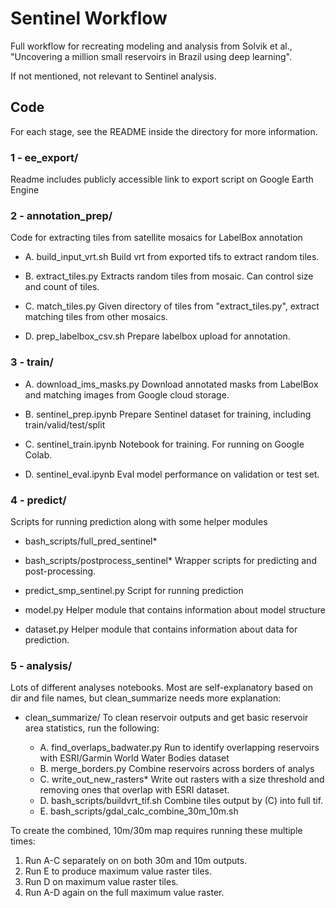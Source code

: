 # Sentinel Workflow

Full workflow for recreating modeling and analysis from Solvik et al., "Uncovering a million small reservoirs in Brazil using deep learning".

If not mentioned, not relevant to Sentinel analysis.

## Code

For each stage, see the README inside the directory for more information.

### 1 - ee_export/

Readme includes publicly accessible link to export script on Google Earth Engine

### 2 - annotation_prep/

Code for extracting tiles from satellite mosaics for LabelBox annotation

- A. build_input_vrt.sh
Build vrt from exported tifs to extract random tiles.

- B. extract_tiles.py
Extracts random tiles from mosaic. Can control size and count of tiles.

- C. match_tiles.py
Given directory of tiles from "extract_tiles.py", extract matching tiles from other mosaics.

- D. prep_labelbox_csv.sh
Prepare labelbox upload for annotation.

### 3 - train/

- A. download_ims_masks.py
Download annotated masks from LabelBox and matching images from Google cloud storage.

- B. sentinel_prep.ipynb
Prepare Sentinel dataset for training, including train/valid/test/split

- C. sentinel_train.ipynb
Notebook for training. For running on Google Colab.

- D. sentinel_eval.ipynb
Eval model performance on validation or test set.

### 4 - predict/

Scripts for running prediction along with some helper modules

- bash_scripts/full_pred_sentinel*
- bash_scripts/postprocess_sentinel*
Wrapper scripts for predicting and post-processing.

- predict_smp_sentinel.py
Script for running prediction

- model.py
Helper module that contains information about model structure

- dataset.py
Helper module that contains information about data for prediction.

### 5 - analysis/

Lots of different analyses notebooks. Most are self-explanatory based on dir and file names, but clean_summarize needs more explanation:

- clean_summarize/
To clean reservoir outputs and get basic reservoir area statistics, run the following:

    - A. find_overlaps_badwater.py
    Run to identify overlapping reservoirs with ESRI/Garmin World Water Bodies dataset
    - B. merge_borders.py
    Combine reservoirs across borders of analys
    - C. write_out_new_rasters*
    Write out rasters with a size threshold and removing ones that overlap with ESRI dataset.
    - D. bash_scripts/buildvrt_tif.sh
    Combine tiles output by (C) into full tif.
    - E. bash_scripts/gdal_calc_combine_30m_10m.sh

To create the combined, 10m/30m map requires running these multiple times:
1. Run A-C separately on on both 30m and 10m outputs.
2. Run E to produce maximum value raster tiles.
3. Run D on maximum value raster tiles.
4. Run A-D again on the full maximum value raster.